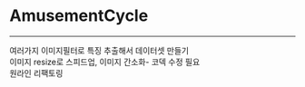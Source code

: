 # AmusementCycle
-------
여러가지 이미지필터로 특징 추출해서 데이터셋 만들기   
이미지 resize로 스피드업, 이미지 간소화- 코덱 수정 필요  
원라인 리팩토링   
